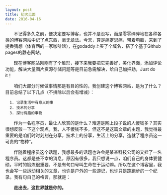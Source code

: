 ```yaml
---
layout: post
title: 初次见面
date: 2016-04-16
---
```

&nbsp;&nbsp;&nbsp;&nbsp;&nbsp;&nbsp;&nbsp;不记得多久之前，便决定要写博客，也并不是没写，而是零零碎碎地在各种各类的博客网站中记了点东西，毫无章法。今天，算是痛定思痛，带着电脑，来到了提香猜想（体育西的一家咖啡馆），在godaddy上买了个域名，搭了个基于Github pages的静态网站。  
  
&nbsp;&nbsp;&nbsp;&nbsp;&nbsp;&nbsp;&nbsp;现在博客网站刚刚有了个雏形，接下来我要把它完善好，美化界面，添加评论功能，解决大量图片资源存储问题等是目前急需解决，给自己加把劲，Just do it！  

&nbsp;&nbsp;&nbsp;&nbsp;&nbsp;&nbsp;&nbsp;咱们大部分时候做事情那是有目的性的，我创建这个博客网站，是为了什么？目前总结了以下几点（不排除以后会有增减）：  

      1. 记录生活中有意义的事  
  	  2. 技术的分享  
  	  3. 探讨有趣的事物  
  
&nbsp;&nbsp;&nbsp;&nbsp;&nbsp;&nbsp;&nbsp;作为一名程序员，最让人欣赏的是什么？难道是网上段子说的人傻钱多？其实很想反驳一下这个观点，我，人不傻钱不多，但这不是这篇文章的主题，我觉得最重要的是咱们时时刻刻在分享，技术上的分享，生活上的分享，造就了程序员这一可贵的“物种”。
  
&nbsp;&nbsp;&nbsp;&nbsp;&nbsp;&nbsp;&nbsp;伴随着程序员这个话题，我想最多的话题也许会是某某科技公司的又挂了一名程序员。这都是些不幸的消息，原因有很多，我只想说一点，咱们自己的身体要健硕，平时的锻炼很重要，不是有句口号叫生命在于运动嘛。所以在这个博客里，我也会写一些运动相关的文章，也许是户外的一些游记，也许只是跑跑步的一个纪录。我有句自己的格言，那就是：  

&nbsp;&nbsp;&nbsp;&nbsp;&nbsp;&nbsp;&nbsp;**走出去，这世界就是你的。**
  
